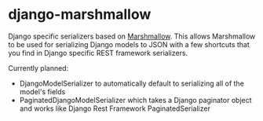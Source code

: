 django-marshmallow
==================

Django specific serializers based on [Marshmallow][1].
This allows Marshmallow to be used for serializing Django models to JSON
with a few shortcuts that you find in Django specific REST framework serializers.

Currently planned:
* DjangoModelSerializer to automatically default to serializing all of the model's fields
* PaginatedDjangoModelSerializer which takes a Django paginator object and works like Django Rest Framework PaginatedSerializer

[1]: https://github.com/sloria/marshmallow
